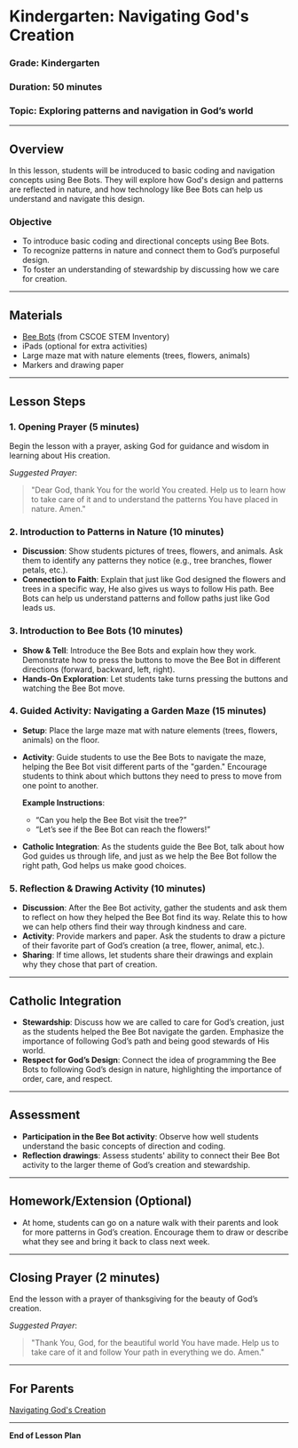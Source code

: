 # Kindergarten: Navigating God's Creation

### **Grade**: Kindergarten  
### **Duration**: 50 minutes  
### **Topic**: Exploring patterns and navigation in God’s world

---

## **Overview**
In this lesson, students will be introduced to basic coding and navigation concepts using Bee Bots. They will explore how God's design and patterns are reflected in nature, and how technology like Bee Bots can help us understand and navigate this design.

### **Objective**
- To introduce basic coding and directional concepts using Bee Bots.
- To recognize patterns in nature and connect them to God’s purposeful design.
- To foster an understanding of stewardship by discussing how we care for creation.

---

## **Materials**
- [Bee Bots](https://cscoe.myturn.com/library/) (from CSCOE STEM Inventory)
- iPads (optional for extra activities)
- Large maze mat with nature elements (trees, flowers, animals)
- Markers and drawing paper

---

## **Lesson Steps**

### **1. Opening Prayer (5 minutes)**  
Begin the lesson with a prayer, asking God for guidance and wisdom in learning about His creation.

_Suggested Prayer_:
> "Dear God, thank You for the world You created. Help us to learn how to take care of it and to understand the patterns You have placed in nature. Amen."

### **2. Introduction to Patterns in Nature (10 minutes)**  
- **Discussion**: Show students pictures of trees, flowers, and animals. Ask them to identify any patterns they notice (e.g., tree branches, flower petals, etc.).  
- **Connection to Faith**: Explain that just like God designed the flowers and trees in a specific way, He also gives us ways to follow His path. Bee Bots can help us understand patterns and follow paths just like God leads us.

### **3. Introduction to Bee Bots (10 minutes)**  
- **Show & Tell**: Introduce the Bee Bots and explain how they work. Demonstrate how to press the buttons to move the Bee Bot in different directions (forward, backward, left, right).
- **Hands-On Exploration**: Let students take turns pressing the buttons and watching the Bee Bot move.

### **4. Guided Activity: Navigating a Garden Maze (15 minutes)**  
- **Setup**: Place the large maze mat with nature elements (trees, flowers, animals) on the floor.
- **Activity**: Guide students to use the Bee Bots to navigate the maze, helping the Bee Bot visit different parts of the "garden." Encourage students to think about which buttons they need to press to move from one point to another.
  
  **Example Instructions**:
  - “Can you help the Bee Bot visit the tree?”
  - “Let’s see if the Bee Bot can reach the flowers!”

- **Catholic Integration**: As the students guide the Bee Bot, talk about how God guides us through life, and just as we help the Bee Bot follow the right path, God helps us make good choices.

### **5. Reflection & Drawing Activity (10 minutes)**  
- **Discussion**: After the Bee Bot activity, gather the students and ask them to reflect on how they helped the Bee Bot find its way. Relate this to how we can help others find their way through kindness and care.
- **Activity**: Provide markers and paper. Ask the students to draw a picture of their favorite part of God’s creation (a tree, flower, animal, etc.).
- **Sharing**: If time allows, let students share their drawings and explain why they chose that part of creation.

---

## **Catholic Integration**
- **Stewardship**: Discuss how we are called to care for God’s creation, just as the students helped the Bee Bot navigate the garden. Emphasize the importance of following God’s path and being good stewards of His world.
- **Respect for God’s Design**: Connect the idea of programming the Bee Bots to following God’s design in nature, highlighting the importance of order, care, and respect.

---

## **Assessment**
- **Participation in the Bee Bot activity**: Observe how well students understand the basic concepts of direction and coding.
- **Reflection drawings**: Assess students' ability to connect their Bee Bot activity to the larger theme of God’s creation and stewardship.

---

## **Homework/Extension (Optional)**
- At home, students can go on a nature walk with their parents and look for more patterns in God’s creation. Encourage them to draw or describe what they see and bring it back to class next week.

---

## **Closing Prayer (2 minutes)**  
End the lesson with a prayer of thanksgiving for the beauty of God’s creation.

_Suggested Prayer_:
> "Thank You, God, for the beautiful world You have made. Help us to take care of it and follow Your path in everything we do. Amen."

---

## **For Parents**  
[Navigating God's Creation](LessonPlans/Grades1-3/Parent_Resources/Navigating_Gods_Creation.md)

---

**End of Lesson Plan**
